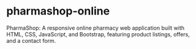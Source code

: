 # pharmashop-online
PharmaShop: A responsive online pharmacy web application built with HTML, CSS, JavaScript, and Bootstrap, featuring product listings, offers, and a contact form.
